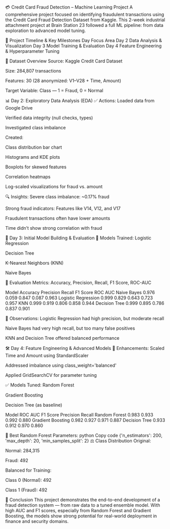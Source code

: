 💳 Credit Card Fraud Detection – Machine Learning Project
A comprehensive project focused on identifying fraudulent transactions using the Credit Card Fraud Detection Dataset from Kaggle. This 2-week industrial attachment project at Brain Station 23 followed a full ML pipeline: from data exploration to advanced model tuning.

📅 Project Timeline & Key Milestones
Day	Focus Area
Day 2	Data Analysis & Visualization
Day 3	Model Training & Evaluation
Day 4	Feature Engineering & Hyperparameter Tuning

📁 Dataset Overview
Source: Kaggle Credit Card Dataset

Size: 284,807 transactions

Features: 30 (28 anonymized: V1–V28 + Time, Amount)

Target Variable: Class — 1 = Fraud, 0 = Normal

📊 Day 2: Exploratory Data Analysis (EDA)
✅ Actions:
Loaded data from Google Drive

Verified data integrity (null checks, types)

Investigated class imbalance

Created:

Class distribution bar chart

Histograms and KDE plots

Boxplots for skewed features

Correlation heatmaps

Log-scaled visualizations for fraud vs. amount

🔍 Insights:
Severe class imbalance: ~0.17% fraud

Strong fraud indicators: Features like V14, V12, and V17

Fraudulent transactions often have lower amounts

Time didn’t show strong correlation with fraud

🤖 Day 3: Initial Model Building & Evaluation
📌 Models Trained:
Logistic Regression

Decision Tree

K-Nearest Neighbors (KNN)

Naive Bayes

🧪 Evaluation Metrics:
Accuracy, Precision, Recall, F1 Score, ROC-AUC

Model	Accuracy	Precision	Recall	F1 Score	ROC AUC
Naive Bayes	0.976	0.059	0.847	0.087	0.963
Logistic Regression	0.999	0.829	0.643	0.723	0.957
KNN	0.999	0.919	0.806	0.858	0.944
Decision Tree	0.999	0.895	0.786	0.837	0.901

📌 Observations:
Logistic Regression had high precision, but moderate recall

Naive Bayes had very high recall, but too many false positives

KNN and Decision Tree offered balanced performance

🛠️ Day 4: Feature Engineering & Advanced Models
🔧 Enhancements:
Scaled Time and Amount using StandardScaler

Addressed imbalance using class_weight='balanced'

Applied GridSearchCV for parameter tuning

✅ Models Tuned:
Random Forest

Gradient Boosting

Decision Tree (as baseline)

Model	ROC AUC	F1 Score	Precision	Recall
Random Forest	0.983	0.933	0.992	0.880
Gradient Boosting	0.982	0.927	0.971	0.887
Decision Tree	0.933	0.912	0.970	0.860

🧠 Best Random Forest Parameters:
python
Copy code
{'n_estimators': 200, 'max_depth': 20, 'min_samples_split': 2}
⚖️ Class Distribution
Original:

Normal: 284,315

Fraud: 492

Balanced for Training:

Class 0 (Normal): 492

Class 1 (Fraud): 492

📌 Conclusion
This project demonstrates the end-to-end development of a fraud detection system — from raw data to a tuned ensemble model. With high AUC and F1 scores, especially from Random Forest and Gradient Boosting, the models show strong potential for real-world deployment in finance and security domains.
